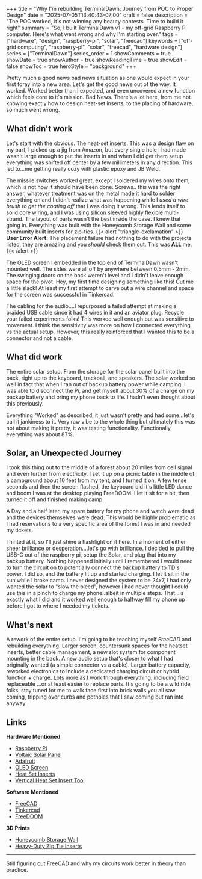 +++
title = "Why I'm rebuilding TerminalDawn: Journey from POC to Proper Design"
date = "2025-07-05T13:40:43-07:00"
draft = false
description = "The POC worked, it's not winning any beauty contests. Time to build it right"
summary = "So, I built TerminalDawn v1 - my off-grid Raspberry Pi computer. Here's what went wrong and why I'm starting over."
tags = ["hardware", "design", "raspberry-pi", "solar", "freecad"]
keywords = ["off-grid computing", "raspberry-pi", "solar", "freecad", "hardware design"]
series = ["TerminalDawn"]
series_order = 1
showComments = true
showDate = true
showAuthor = true
showReadingTime = true
showEdit = false
showToc = true
heroStyle = "background"
+++

Pretty much a good news bad news situation as one would expect in your first foray into a new area. Let's get the good news out of the way. It worked. Worked better than I expected, and even uncovered a new function which feels core to it's mission. Bad News. There's a lot here, from me not knowing exactly how to design heat-set inserts, to the placing of hardware, so much went wrong. 

## What didn't work
Let's start with the obvious. The heat-set inserts. This was a design flaw on my part, I picked up a jig from Amazon, but every single hole I had made wasn't large enough to put the inserts in and when I did get them setup everything was shifted off center by a few millimeters in any direction. This led to...me getting really cozy with plastic epoxy and JB Weld.

The missile switches worked great, except I soldered my wires onto them, which is not how it should have been done. Screws.. this was the right answer, whatever treatment was on the metal made it hard to solder everything on and I didn't realize what was happening while I *used a wire brush to get the coating off* that I was doing it wrong. This lends itself to solid core wiring, and I was using silicon sleeved highly flexible multi-strand. The layout of parts wasn't the best inside the case. I knew that going in. Everything was built with the Honeycomb Storage Wall and some community built inserts for zip-ties. 
{{< alert "triangle-exclamation" >}}
**User Error Alert:** The placement failure had nothing to do with the projects listed, they are amazing and you *should* check them out. This was **ALL** me.
{{< /alert >}}

The OLED screen I embedded in the top end of TerminalDawn wasn't mounted well. The sides were all off by anywhere between 0.5mm - 2mm. The swinging doors on the back weren't level and I didn't leave enough space for the pivot. Hey, my first time designing something like this! Cut me a little slack! At least my first attempt to carve out a wire channel and space for the screen was successful in Tinkercad.

The cabling for the audio....I repurposed a failed attempt at making a braided USB cable since it had 4 wires in it and an aviator plug. Recycle your failed experiments folks! This worked well enough but was sensitive to movement. I think the sensitivity was more on how I connected everything vs the actual setup. However, this really reinforced that I wanted this to be a connector and not a cable.

## What did work
The entire solar setup. From the storage for the solar panel built into the back, right up to the keyboard, trackball, and speakers. The solar worked so well in fact that when I ran out of backup battery power while camping. I was able to disconnect the Pi, and get myself about 30% of a charge on my backup battery and bring my phone back to life. I hadn't even thought about this previously. 

Everything "Worked" as described, it just wasn't pretty and had some...let's call it jankiness to it. Very raw vibe to the whole thing but ultimately this was not about making it pretty, it was testing functionality. Functionally, everything was about 87%.

## Solar, an Unexpected Journey
I took this thing out to the middle of a forest about 20 miles from cell signal and even further from electricity. I set it up on a picnic table in the middle of a campground about 10 feet from my tent, and I turned it on. A few tense seconds and then the screen flashed, the keyboard did it's little LED dance and boom I was at the desktop playing FreeDOOM. I let it sit for a bit, then turned it off and finished making camp. 

A Day and a half later, my spare battery for my phone and watch were dead and the devices themselves were dead. This would be highly problematic as I had reservations to a very specific area of the forest I was in and needed my tickets. 

I hinted at it, so I'll just shine a flashlight on it here. In a moment of either sheer brilliance or desperation....let's go with brilliance. I decided to pull the USB-C out of the raspberry pi, setup the Solar, and plug that into my backup battery. Nothing happened initially until I remembered I would need to turn the circuit on to potentially connect the backup battery to TD's power. I did so, and the battery lit up and started charging. I let it sit in the sun while I broke camp. I never designed the system to be 24x7, I had only wanted the solar to "slow the bleed", however I had never thought I could use this in a pinch to charge my phone..albeit in multiple steps. That...is exactly what I did and it worked well enough to halfway fill my phone up before I got to where I needed my tickets.

## What's next
A rework of the entire setup. I'm going to be teaching myself *FreeCAD* and rebuilding everything. Larger screen, countersunk spaces for the heatset inserts, better cable management, a new slot system for component mounting in the back. A new audio setup that's closer to what I had originally wanted (a simple connector vs a cable). Larger battery capacity, reworked electronics to include a dedicated charging circuit or hybrid function + charge. Lots more as I work through everything, including field replaceable ...or at least easier to replace parts. It's going to be a wild ride folks, stay tuned for me to walk face first into brick walls you all saw coming, tripping over curbs and potholes that I saw coming but ran into anyway.

## Links
**Hardware Mentioned**
- [Raspberry Pi](https://rpi.org)
- [Voltaic Solar Panel](https://voltaicsystems.com/)
- [Adafruit](https://adafruit.org)
- [OLED Screen](https://a.co/d/41QOGPs)
- [Heat Set Inserts](https://a.co/d/cVBb7nO)
- [Vertical Heat Set Insert Tool](https://a.co/d/fZnS5zX)

**Software Mentioned**
- [FreeCAD](https://freecad.org)
- [Tinkercad](https://tinkercad.com)
- [FreeDOOM](https://freedoom.github.io)

**3D Prints**
- [Honeycomb Storage Wall](https://www.printables.com/model/152592-honeycomb-storage-wall) 
- [Heavy-Duty Zip Tie Inserts](https://www.printables.com/model/745708-heavy-duty-zip-tie-inserts-for-honeycomb-storage-w)

---

Still figuring out FreeCAD and why my circuits work better in theory than practice. 

